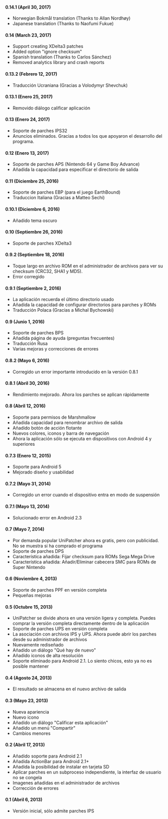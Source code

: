 #### 0.14.1 (April 30, 2017)
- Norwegian Bokmål translation (Thanks to Allan Nordhøy)
- Japanese translation (Thanks to Naofumi Fukue)

#### 0.14 (March 23, 2017)

- Support creating XDelta3 patches
- Added option "ignore checksum"
- Spanish translation (Thanks to Carlos Sánchez)
- Removed analytics library and crash reports

#### 0.13.2 (Febrero 12, 2017)

- Traducción Ucraniana (Gracias a Volodymyr Shevchuk)

#### 0.13.1 (Enero 25, 2017)

- Removido diálogo calificar aplicación

#### 0.13 (Enero 24, 2017)

- Soporte de parches IPS32
- Anuncios eliminados. Gracias a todos los que apoyaron el desarrollo del programa.

#### 0.12 (Enero 13, 2017)

- Soporte de parches APS (Nintendo 64 y Game Boy Advance)
- Añadida la capacidad para especificar el directorio de salida

#### 0.11 (Diciembre 25, 2016)

- Soporte de parches EBP (para el juego EarthBound)
- Traduccion Italiana (Gracias a Matteo Sechi)

#### 0.10.1 (Diciembre 6, 2016)

- Añadido tema oscuro

#### 0.10 (Septiembre 26, 2016)

- Soporte de parches XDelta3

#### 0.9.2 (Septiembre 18, 2016)

- Toque largo en archivo ROM en el administrador de archivos para ver su checksum (CRC32, SHA1 y MD5).
- Error corregido

#### 0.9.1 (Septiembre 2, 2016)

- La aplicación recuerda el último directorio usado
- Añadida la capacidad de configurar directorios para parches y ROMs
- Traducción Polaca (Gracias a Michal Bychowski)

#### 0.9 (Junio 1, 2016)

- Soporte de parches BPS
- Añadida página de ayuda (preguntas frecuentes)
- Traducción Rusa
- Varias mejoras y correcciones de errores

#### 0.8.2 (Mayo 6, 2016)

- Corregido un error importante introducido en la versión 0.8.1

#### 0.8.1 (Abril 30, 2016)

- Rendimiento mejorado. Ahora los parches se aplican rápidamente

#### 0.8 (Abril 12, 2016)

- Soporte para permisos de Marshmallow
- Añadida capacidad para renombrar archivo de salida
- Añadido botón de acción flotante
- Nuevos colores, iconos y barra de navegación
- Ahora la aplicación sólo se ejecuta en dispositivos con Android 4 y superiores

#### 0.7.3 (Enero 12, 2015)

- Soporte para Android 5
- Mejorado diseño y usabilidad

#### 0.7.2 (Mayo 31, 2014)

- Corregido un error cuando el dispositivo entra en modo de suspensión

#### 0.7.1 (Mayo 13, 2014)

- Solucionado error en Android 2.3

#### 0.7 (Mayo 7, 2014)

- Por demanda popular UniPatcher ahora es gratis, pero con publicidad. No se muestra si ha comprado el programa
- Soporte de parches DPS
- Característica añadida: Fijar checksum para ROMs Sega Mega Drive
- Característica añadida: Añadir/Eliminar cabecera SMC para ROMs de Super Nintendo

#### 0.6 (Noviembre 4, 2013)

- Soporte de parches PPF en versión completa
- Pequeñas mejoras

#### 0.5 (Octubre 15, 2013)

- UniPatcher se divide ahora en una versión ligera y completa. Puedes comprar la versión completa directamente dentro de la aplicación
- Soporte de parches UPS en versión completa
- La asociación con archivos IPS y UPS. Ahora puede abrir los parches desde su administrador de archivos
- Nuevamente rediseñado
- Añadido un diálogo "Qué hay de nuevo"
- Añadido iconos de alta resolución
- Soporte eliminado para Android 2.1. Lo siento chicos, esto ya no es posible mantener

#### 0.4 (Agosto 24, 2013)

- El resultado se almacena en el nuevo archivo de salida

#### 0.3 (Mayo 23, 2013)

- Nueva apariencia
- Nuevo icono
- Añadido un diálogo "Calificar esta aplicación"
- Añadido un menú "Compartir"
- Cambios menores

#### 0.2 (Abril 17, 2013)

- Añadido soporte para Android 2.1
- Añadida ActionBar para Android 2.1+
- Añadida la posibilidad de instalar en tarjeta SD
- Aplicar parches en un subproceso independiente, la interfaz de usuario no se congela
- Imagenes añadidas en el administrador de archivos
- Corrección de errores

#### 0.1 (Abril 6, 2013)

- Versión inicial, sólo admite parches IPS